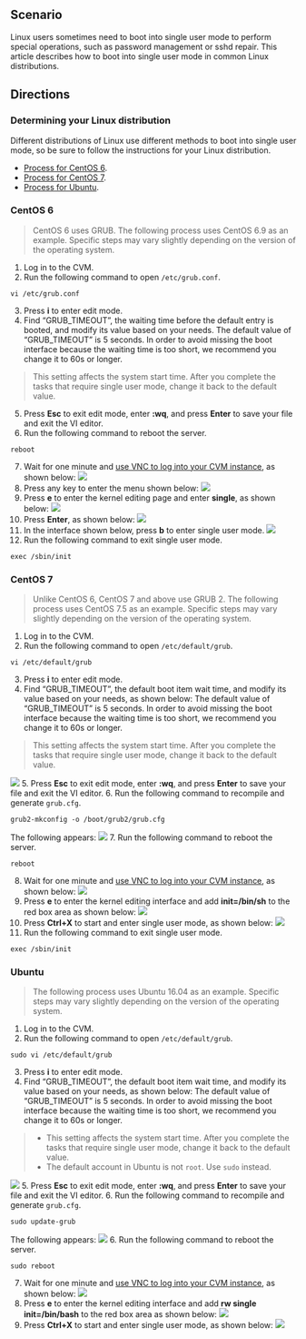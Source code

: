 ## Scenario

Linux users sometimes need to boot into single user mode to perform special operations, such as password management or sshd repair. This article describes how to boot into single user mode in common Linux distributions.

## Directions

### Determining your Linux distribution

Different distributions of Linux use different methods to boot into single user mode, so be sure to follow the instructions for your Linux distribution.
 - [Process for CentOS 6](#configCentOS6).
 - [Process for CentOS 7](#configCentOS7).
 - [Process for Ubuntu](#configUbuntu).

<span id="configCentOS6"></span>
### CentOS 6

> CentOS 6 uses GRUB. The following process uses CentOS 6.9 as an example. Specific steps may vary slightly depending on the version of the operating system.
> 
1. Log in to the CVM.
2. Run the following command to open `/etc/grub.conf`.
```
vi /etc/grub.conf
```
3. Press **i** to enter edit mode.
4. Find “GRUB_TIMEOUT”, the waiting time before the default entry is booted, and modify its value based on your needs.
The default value of “GRUB_TIMEOUT” is 5 seconds. In order to avoid missing the boot interface because the waiting time is too short, we recommend you change it to 60s or longer.
> This setting affects the system start time. After you complete the tasks that require single user mode, change it back to the default value.
>
5. Press **Esc** to exit edit mode, enter **:wq**, and press **Enter** to
save your file and exit the VI editor.
6. Run the following command to reboot the server.
```
reboot
```
7. Wait for one minute and [use VNC to log into your CVM instance](https://intl.cloud.tencent.com/document/product/213/32494), as shown below:
![](https://main.qcloudimg.com/raw/82a82601e1545274c4f61c8f34f5c100.png)
8. Press any key to enter the menu shown below:
![](https://main.qcloudimg.com/raw/6336b8fd579799108a5765b5b58e2a21.png)
9. Press **e** to enter the kernel editing page and enter **single**, as shown below:
![](https://main.qcloudimg.com/raw/14168276d81a398702e80f9c83186869.png)
10. Press **Enter**, as shown below:
![](https://main.qcloudimg.com/raw/149eeb5776329a5db1ea42ae20cd316d.png)
11. In the interface shown below, press **b** to enter single user mode.
![](https://main.qcloudimg.com/raw/2d6d53de84cd78b3e88319b8538cec8e.png)
12. Run the following command to exit single user mode.
```
exec /sbin/init
```

<span id="configCentOS7"></span>
### CentOS 7

>Unlike CentOS 6, CentOS 7 and above use GRUB 2. The following process uses CentOS 7.5 as an example. Specific steps may vary slightly depending on the version of the operating system.
> 
1. Log in to the CVM.
2. Run the following command to open `/etc/default/grub`.
```
vi /etc/default/grub
```
3. Press **i** to enter edit mode.
4. Find “GRUB_TIMEOUT”, the default boot item wait time, and modify its value based on your needs, as shown below:
The default value of “GRUB_TIMEOUT” is 5 seconds. In order to avoid missing the boot interface because the waiting time is too short, we recommend you change it to 60s or longer.
> This setting affects the system start time. After you complete the tasks that require single user mode, change it back to the default value.
>
![](https://main.qcloudimg.com/raw/5ee3b8d8a4609ca846e3c1e929608b34.png)
5. Press **Esc** to exit edit mode, enter **:wq**, and press **Enter** to
save your file and exit the VI editor.
6. Run the following command to recompile and generate `grub.cfg`.
```
grub2-mkconfig -o /boot/grub2/grub.cfg
```
The following appears:
![](https://main.qcloudimg.com/raw/62da54e985f2f78efce045bb2da1e5e5.png)
7. Run the following command to reboot the server.
```
reboot
```
8. Wait for one minute and [use VNC to log into your CVM instance](https://intl.cloud.tencent.com/document/product/213/32494), as shown below:
![](https://main.qcloudimg.com/raw/95dba957dea2da680ffca516dc2b62b3.png)
9. Press **e** to enter the kernel editing interface and add **init=/bin/sh** to the red box area as shown below:
![](https://main.qcloudimg.com/raw/81173f4c723809f1b733a51a2eb002d5.png)
7. Press **Ctrl+X** to start and enter single user mode, as shown below:
![](https://main.qcloudimg.com/raw/b9004e2a1d58a9a09316cf2a8a907399.png)
8. Run the following command to exit single user mode.
```
exec /sbin/init
```

<span id="configUbuntu"></span>
### Ubuntu 

> The following process uses Ubuntu 16.04 as an example. Specific steps may vary slightly depending on the version of the operating system.
>
1. Log in to the CVM.
2. Run the following command to open `/etc/default/grub`.
```
sudo vi /etc/default/grub
```
3. Press **i** to enter edit mode.
4. Find “GRUB_TIMEOUT”, the default boot item wait time, and modify its value based on your needs, as shown below:
The default value of “GRUB_TIMEOUT” is 5 seconds. In order to avoid missing the boot interface because the waiting time is too short, we recommend you change it to 60s or longer.
> 
> - This setting affects the system start time. After you complete the tasks that require single user mode, change it back to the default value.
> - The default account in Ubuntu is not `root`. Use `sudo` instead.
> 
![](https://main.qcloudimg.com/raw/65553c2d5a01113e33b93caa93485dae.png)
5. Press **Esc** to exit edit mode, enter **:wq**, and press **Enter** to
save your file and exit the VI editor.
6. Run the following command to recompile and generate `grub.cfg`.
```
sudo update-grub
```
The following appears:
![](https://main.qcloudimg.com/raw/9e685185ef67e7129ce34b11b5a16061.png)
6. Run the following command to reboot the server.
```
sudo reboot
```
7. Wait for one minute and [use VNC to log into your CVM instance](https://intl.cloud.tencent.com/document/product/213/32494), as shown below:
![](https://main.qcloudimg.com/raw/4893e2a2ed32bbe4241b33b468bdb8cf.png)
8. Press **e** to enter the kernel editing interface and add **rw single init=/bin/bash** to the red box area as shown below:
![](https://main.qcloudimg.com/raw/0879dd0c8c7a720542352a0722f9b9a7.png)
9. Press **Ctrl+X** to start and enter single user mode, as shown below:
![](https://main.qcloudimg.com/raw/ffc6c3cf07a9254fdcb4f6326c3daf75.png)

